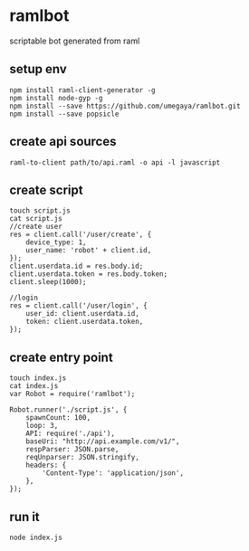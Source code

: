# ramlbot
scriptable bot generated from raml

## setup env
```
npm install raml-client-generator -g
npm install node-gyp -g
npm install --save https://github.com/umegaya/ramlbot.git
npm install --save popsicle
```

## create api sources
```
raml-to-client path/to/api.raml -o api -l javascript
```

## create script
```
touch script.js
cat script.js
//create user
res = client.call('/user/create', {
	device_type: 1,
	user_name: 'robot' + client.id,
});
client.userdata.id = res.body.id;
client.userdata.token = res.body.token;
client.sleep(1000);

//login
res = client.call('/user/login', {
	user_id: client.userdata.id,
	token: client.userdata.token,
});
```

## create entry point
```
touch index.js
cat index.js
var Robot = require('ramlbot');

Robot.runner('./script.js', {
	spawnCount: 100,
	loop: 3,
	API: require('./api'),
	baseUri: "http://api.example.com/v1/",
	respParser: JSON.parse,
	reqUnparser: JSON.stringify,
	headers: {
		'Content-Type': 'application/json',
	},
});
```

## run it
```
node index.js
```
